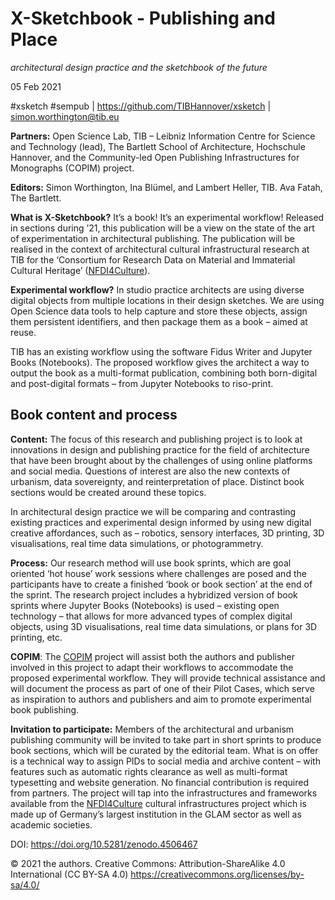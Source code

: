 # X-Sketchbook - Publishing and Place

*architectural design practice and the sketchbook of the future*

05 Feb 2021

\#xsketch \#sempub \| <https://github.com/TIBHannover/xsketch> \|
<simon.worthington@tib.eu>

**Partners:** Open Science Lab, TIB – Leibniz Information Centre for Science and
Technology (lead), The Bartlett School of Architecture, Hochschule Hannover, and
the Community-led Open Publishing Infrastructures for Monographs (COPIM)
project.

**Editors:** Simon Worthington, Ina Blümel, and Lambert Heller, TIB. Ava Fatah,
The Bartlett.

**What is X-Sketchbook?** It’s a book! It’s an experimental workflow! Released
in sections during ʼ21, this publication will be a view on the state of the art
of experimentation in architectural publishing. The publication will be realised
in the context of architectural cultural infrastructural research at TIB for the
‘Consortium for Research Data on Material and Immaterial Cultural Heritage’
([NFDI4Culture](https://nfdi4culture.de/)).

**Experimental workflow?** In studio practice architects are using diverse
digital objects from multiple locations in their design sketches. We are using
Open Science data tools to help capture and store these objects, assign them
persistent identifiers, and then package them as a book – aimed at reuse.

TIB has an existing workflow using the software Fidus Writer and Jupyter Books
(Notebooks). The proposed workflow gives the architect a way to output the book
as a multi-format publication, combining both born-digital and post-digital
formats – from Jupyter Notebooks to riso-print.

## Book content and process

**Content:** The focus of this research and publishing project is to look at
innovations in design and publishing practice for the field of architecture that
have been brought about by the challenges of using online platforms and social
media. Questions of interest are also the new contexts of urbanism, data
sovereignty, and reinterpretation of place. Distinct book sections would be
created around these topics.

In architectural design practice we will be comparing and contrasting existing
practices and experimental design informed by using new digital creative
affordances, such as – robotics, sensory interfaces, 3D printing, 3D
visualisations, real time data simulations, or photogrammetry.

**Process:** Our research method will use book sprints, which are goal oriented
‘hot house’ work sessions where challenges are posed and the participants have
to create a finished ‘book or book section’ at the end of the sprint. The
research project includes a hybridized version of book sprints where Jupyter
Books (Notebooks) is used – existing open technology – that allows for more
advanced types of complex digital objects, using 3D visualisations, real time
data simulations, or plans for 3D printing, etc.

**COPIM**: The [COPIM](https://www.copim.ac.uk/) project will assist both the
authors and publisher involved in this project to adapt their workflows to
accommodate the proposed experimental workflow. They will provide technical
assistance and will document the process as part of one of their Pilot Cases,
which serve as inspiration to authors and publishers and aim to promote
experimental book publishing.

**Invitation to participate:** Members of the architectural and urbanism
publishing community will be invited to take part in short sprints to produce
book sections, which will be curated by the editorial team. What is on offer is
a technical way to assign PIDs to social media and archive content – with
features such as automatic rights clearance as well as multi-format typesetting
and website generation. No financial contribution is required from partners. The
project will tap into the infrastructures and frameworks available from the
[NFDI4Culture](https://nfdi4culture.de/) cultural infrastructures project which
is made up of Germany’s largest institution in the GLAM sector as well as
academic societies.

DOI: <https://doi.org/10.5281/zenodo.4506467>

© 2021 the authors. Creative Commons: Attribution-ShareAlike 4.0 International
(CC BY-SA 4.0) <https://creativecommons.org/licenses/by-sa/4.0/>
